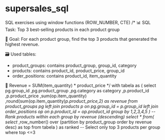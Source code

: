 # supersales_sql
SQL exercises using window functions (ROW_NUMBER, CTE)
/*
📊 SQL Task: Top 3 best-selling products in each product group

🎯 Goal:
For each product group, find the top 3 products that generated the highest revenue.

🗃️ Used tables:
- product_groups: contains product_group, group_id, category
- products: contains product_id, product_price, group_id
- order_positions: contains product_id, item_quantity

🧮 Revenue = SUM(item_quantity) * product_price
*/
with tabela as (
select 
	pg.group_id 
	,pg.product_group
	,pg.category as category
	,p.product_id
	,p.product_price 
	,sum(op.item_quantity)
	,round(sum(op.item_quantity)*p.product_price,2) as revenue
from product_groups pg 
left join products p on pg.group_id = p.group_id 
left join order_positions op on p.product_id = op.product_id 
group by 1,2,3,4,5
)
-- Rank products within each group by revenue (descending)
select * from(
	select*
	,row_number() over (partition by product_group order by revenue desc) as top
	from tabela
) as ranked
-- Select only top 3 products per group
where top <=3
